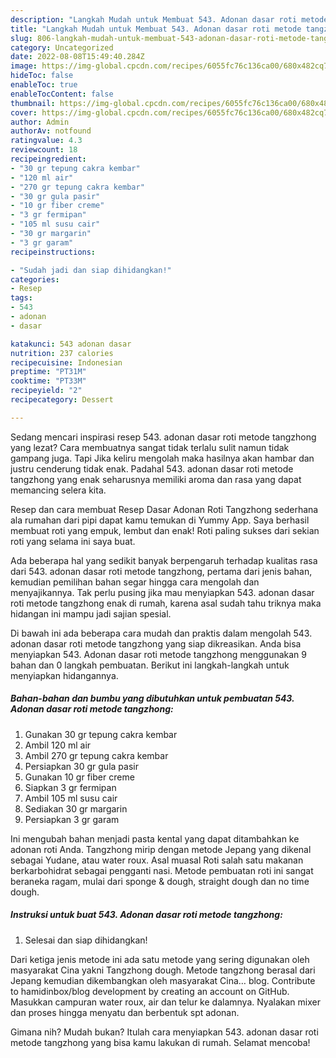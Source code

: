 ```yaml
---
description: "Langkah Mudah untuk Membuat 543. Adonan dasar roti metode tangzhong yang Bikin Ngiler, Buat Buka Puasa Enak"
title: "Langkah Mudah untuk Membuat 543. Adonan dasar roti metode tangzhong yang Bikin Ngiler, Buat Buka Puasa Enak"
slug: 806-langkah-mudah-untuk-membuat-543-adonan-dasar-roti-metode-tangzhong-yang-bikin-ngiler-buat-buka-puasa-enak
category: Uncategorized
date: 2022-08-08T15:49:40.284Z
image: https://img-global.cpcdn.com/recipes/6055fc76c136ca00/680x482cq70/543-adonan-dasar-roti-metode-tangzhong-foto-resep-utama.jpg
hideToc: false
enableToc: true
enableTocContent: false
thumbnail: https://img-global.cpcdn.com/recipes/6055fc76c136ca00/680x482cq70/543-adonan-dasar-roti-metode-tangzhong-foto-resep-utama.jpg
cover: https://img-global.cpcdn.com/recipes/6055fc76c136ca00/680x482cq70/543-adonan-dasar-roti-metode-tangzhong-foto-resep-utama.jpg
author: Admin
authorAv: notfound
ratingvalue: 4.3
reviewcount: 18
recipeingredient:
- "30 gr tepung cakra kembar"
- "120 ml air"
- "270 gr tepung cakra kembar"
- "30 gr gula pasir"
- "10 gr fiber creme"
- "3 gr fermipan"
- "105 ml susu cair"
- "30 gr margarin"
- "3 gr garam"
recipeinstructions:

- "Sudah jadi dan siap dihidangkan!"
categories:
- Resep
tags:
- 543
- adonan
- dasar

katakunci: 543 adonan dasar 
nutrition: 237 calories
recipecuisine: Indonesian
preptime: "PT31M"
cooktime: "PT33M"
recipeyield: "2"
recipecategory: Dessert

---
```



Sedang mencari inspirasi resep 543. adonan dasar roti metode tangzhong yang lezat? Cara membuatnya sangat tidak terlalu sulit namun tidak gampang juga. Tapi Jika keliru mengolah maka hasilnya akan hambar dan justru cenderung tidak enak. Padahal 543. adonan dasar roti metode tangzhong yang enak seharusnya memiliki aroma dan rasa yang dapat memancing selera kita.


Resep dan cara membuat Resep Dasar Adonan Roti Tangzhong sederhana ala rumahan dari pipi dapat kamu temukan di Yummy App. Saya berhasil membuat roti yang empuk, lembut dan enak! Roti paling sukses dari sekian roti yang selama ini saya buat.

Ada beberapa hal yang sedikit banyak berpengaruh terhadap kualitas rasa dari 543. adonan dasar roti metode tangzhong, pertama dari jenis bahan, kemudian pemilihan bahan segar hingga cara mengolah dan menyajikannya. Tak perlu pusing jika mau menyiapkan 543. adonan dasar roti metode tangzhong enak di rumah, karena asal sudah tahu triknya maka hidangan ini mampu jadi sajian spesial.


Di bawah ini ada beberapa cara mudah dan praktis dalam mengolah 543. adonan dasar roti metode tangzhong yang siap dikreasikan. Anda bisa menyiapkan 543. Adonan dasar roti metode tangzhong menggunakan 9 bahan dan 0 langkah pembuatan. Berikut ini langkah-langkah untuk menyiapkan hidangannya.

<!--inarticleads1-->

##### Bahan-bahan dan bumbu yang dibutuhkan untuk pembuatan 543. Adonan dasar roti metode tangzhong:

1. Gunakan 30 gr tepung cakra kembar
1. Ambil 120 ml air
1. Ambil 270 gr tepung cakra kembar
1. Persiapkan 30 gr gula pasir
1. Gunakan 10 gr fiber creme
1. Siapkan 3 gr fermipan
1. Ambil 105 ml susu cair
1. Sediakan 30 gr margarin
1. Persiapkan 3 gr garam


Ini mengubah bahan menjadi pasta kental yang dapat ditambahkan ke adonan roti Anda. Tangzhong mirip dengan metode Jepang yang dikenal sebagai Yudane, atau water roux. Asal muasal Roti salah satu makanan berkarbohidrat sebagai pengganti nasi. Metode pembuatan roti ini sangat beraneka ragam, mulai dari sponge &amp; dough, straight dough dan no time dough. 

<!--inarticleads2-->

##### Instruksi untuk buat 543. Adonan dasar roti metode tangzhong:


1. Selesai dan siap dihidangkan!

Dari ketiga jenis metode ini ada satu metode yang sering digunakan oleh masyarakat Cina yakni Tangzhong dough. Metode tangzhong berasal dari Jepang kemudian dikembangkan oleh masyarakat Cina… blog. Contribute to hamidinbox/blog development by creating an account on GitHub. Masukkan campuran water roux, air dan telur ke dalamnya. Nyalakan mixer dan proses hingga menyatu dan berbentuk spt adonan. 

Gimana nih? Mudah bukan? Itulah cara menyiapkan 543. adonan dasar roti metode tangzhong yang bisa kamu lakukan di rumah. Selamat mencoba!
